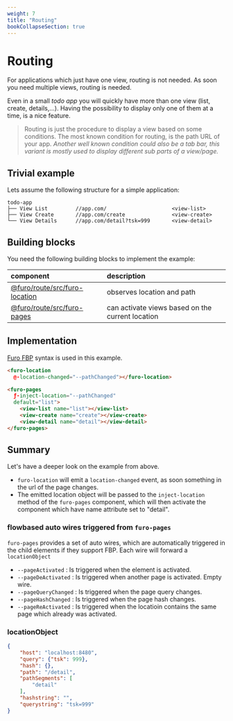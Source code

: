 ```yaml
---
weight: 7
title: "Routing"
bookCollapseSection: true 
---
```


# Routing
For applications which just have one view, routing is not needed. As soon you need multiple views, routing is needed. 

Even in a small *todo app* you will quickly have more than one view  (list, create, details,...). Having the possibility
to display only one of them at a time, is a nice feature.

> Routing is just the procedure to display a view based on some conditions. 
> The most known condition for routing, is the path URL of your app.
> *Another well known condition could also be a tab bar, this variant is mostly used
> to display different sub parts of a view/page.*

## Trivial example
Lets assume the following structure for a simple application:
```
todo-app
├── View List         //app.com/                     <view-list>
├── View Create       //app.com/create               <view-create>
└── View Details      //app.com/detail?tsk=999       <view-detail>     
```


## Building blocks
You need the following building blocks to implement the example:

| component                                                                | description                       |
|:-------------------------------------------------------------------------|:----------------------------------|
| [@furo/route/src/furo-location](/docs/modules/furo-route/furo-location/) | observes location and path
| [@furo/route/src/furo-pages](/docs/modules/furo-route/furo-pages/)       | can activate views based on the current location



## Implementation
[Furo FBP](fbp.furo.pro) syntax is used in this example.

```html
<furo-location
  @-location-changed="--pathChanged"></furo-location>

<furo-pages 
  ƒ-inject-location="--pathChanged" 
  default="list">
    <view-list name="list"></view-list>
    <view-create name="create"></view-create>
    <view-detail name="detail"></view-detail>
</furo-pages>
```

## Summary
Let's have a deeper look on the example from above.

- `furo-location` will emit a `location-changed` event, as soon something in the url of the page changes.
- The emitted location object will be passed to the `inject-location` method of the `furo-pages` component, which will then activate
  the component which have name attribute set to "detail".

### flowbased auto wires triggered from `furo-pages`
`furo-pages` provides a set of auto wires, which are automatically triggered in the child elements if
they support FBP. Each wire will forward a `locationObject`

-  `--pageActivated` : Is triggered when the element is activated.
-  `--pageDeActivated` : Is triggered when another page is activated. Empty wire.
-  `--pageQueryChanged` : Is triggered when the page query changes.
-  `--pageHashChanged` : Is triggered when the page hash changes.
-  `--pageReActivated` : Is triggered when the locatioin contains the same page which already was activated.

### locationObject
```json
{
    "host": "localhost:8480",
    "query": {"tsk": 999},
    "hash": {},
    "path": "/detail",
    "pathSegments": [
        "detail"
    ],
    "hashstring": "",
    "querystring": "tsk=999"
}
```

